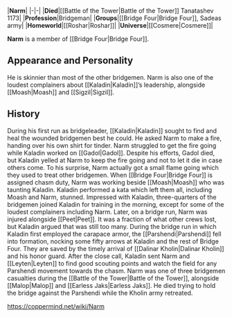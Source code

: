 |**Narm**|
|-|-|
|**Died**|[[Battle of the Tower\|Battle of the Tower]] Tanatashev 1173|
|**Profession**|Bridgeman|
|**Groups**|[[Bridge Four\|Bridge Four]], Sadeas army|
|**Homeworld**|[[Roshar\|Roshar]]|
|**Universe**|[[Cosmere\|Cosmere]]|

**Narm** is a member of [[Bridge Four\|Bridge Four]].

## Appearance and Personality
He is skinnier than most of the other bridgemen. Narm is also one of the loudest complainers about [[Kaladin\|Kaladin]]’s leadership, alongside [[Moash\|Moash]] and [[Sigzil\|Sigzil]].

## History
During his first run as bridgeleader, [[Kaladin\|Kaladin]] sought to find and heal the wounded bridgemen best he could. He asked Narm to make a fire, handing over his own shirt for tinder. Narm struggled to get the fire going while Kaladin worked on [[Gadol\|Gadol]]. Despite his efforts, Gadol died, but Kaladin yelled at Narm to keep the fire going and not to let it die in case others come. To his surprise, Narm actually got a small flame going which they used to treat other bridgemen.
When [[Bridge Four\|Bridge Four]] is assigned chasm duty, Narm was working beside [[Moash\|Moash]] who was taunting Kaladin. Kaladin performed a kata which left them all, including Moash and Narm, stunned. Impressed with Kaladin, three-quarters of the bridgemen joined Kaladin for training in the morning, except for some of the loudest complainers including Narm.
Later, on a bridge run, Narm was injured alongside [[Peet\|Peet]]. It was a fraction of what other crews lost, but Kaladin argued that was still too many.
During the bridge run in which Kaladin first employed the carapace armor, the [[Parshendi\|Parshendi]] fell into formation, nocking some fifty arrows at Kaladin and the rest of Bridge Four. They are saved by the timely arrival of [[Dalinar Kholin\|Dalinar Kholin]] and his honor guard. After the close call, Kaladin sent Narm and [[Leyten\|Leyten]] to find good scouting points and watch the field for any Parshendi movement towards the chasm.
Narm was one of three bridgemen casualties during the [[Battle of the Tower\|Battle of the Tower]], alongside [[Malop\|Malop]] and [[Earless Jaks\|Earless Jaks]]. He died trying to hold the bridge against the Parshendi while the Kholin army retreated.



https://coppermind.net/wiki/Narm